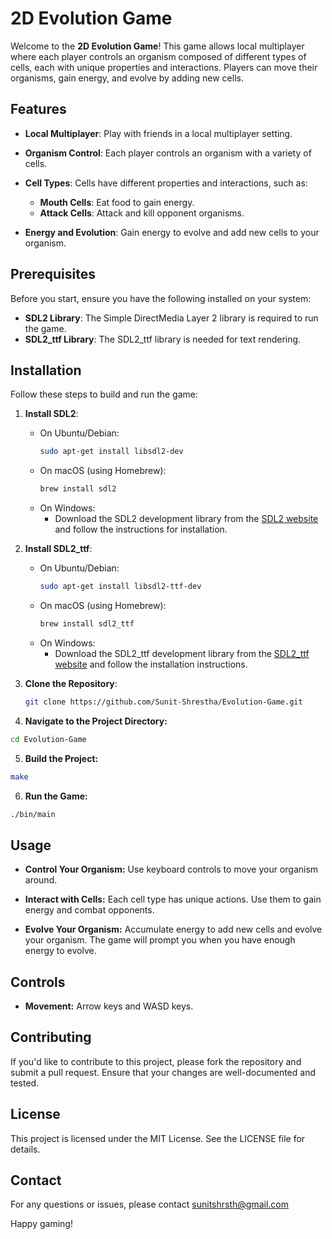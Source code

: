 # 2D Evolution Game

Welcome to the **2D Evolution Game**! This game allows local multiplayer where each player controls an organism composed of different types of cells, each with unique properties and interactions. Players can move their organisms, gain energy, and evolve by adding new cells.

## Features

- **Local Multiplayer**: Play with friends in a local multiplayer setting.

- **Organism Control**: Each player controls an organism with a variety of cells.

- **Cell Types**: Cells have different properties and interactions, such as:
  - **Mouth Cells**: Eat food to gain energy.
  - **Attack Cells**: Attack and kill opponent organisms.

- **Energy and Evolution**: Gain energy to evolve and add new cells to your organism.

## Prerequisites

Before you start, ensure you have the following installed on your system:

- **SDL2 Library**: The Simple DirectMedia Layer 2 library is required to run the game.
- **SDL2_ttf Library**: The SDL2_ttf library is needed for text rendering.

## Installation

Follow these steps to build and run the game:

1. **Install SDL2**:

   - On Ubuntu/Debian:
     ```bash
     sudo apt-get install libsdl2-dev
     ```
   - On macOS (using Homebrew):
     ```bash
     brew install sdl2
     ```
   - On Windows:
     - Download the SDL2 development library from the [SDL2 website](https://www.libsdl.org/download-2.0.php) and follow the instructions for installation.

2. **Install SDL2_ttf**:

   - On Ubuntu/Debian:
     ```bash
     sudo apt-get install libsdl2-ttf-dev
     ```
   - On macOS (using Homebrew):
     ```bash
     brew install sdl2_ttf
     ```
   - On Windows:
     - Download the SDL2_ttf development library from the [SDL2_ttf website](https://www.libsdl.org/projects/SDL_ttf/) and follow the installation instructions.

3. **Clone the Repository**:
   ```bash
   git clone https://github.com/Sunit-Shrestha/Evolution-Game.git
   ```
4. **Navigate to the Project Directory:**

```bash
cd Evolution-Game
```
5. **Build the Project:**

```bash
make
```
6. **Run the Game:**

```bash
./bin/main
```
## Usage
- **Control Your Organism:** Use keyboard controls to move your organism around.

- **Interact with Cells:** Each cell type has unique actions. Use them to gain energy and combat opponents.

- **Evolve Your Organism:** Accumulate energy to add new cells and evolve your organism. The game will prompt you when you have enough energy to evolve.

## Controls
- **Movement:** Arrow keys and WASD keys.

## Contributing
If you'd like to contribute to this project, please fork the repository and submit a pull request. Ensure that your changes are well-documented and tested.

## License
This project is licensed under the MIT License. See the LICENSE file for details.

## Contact
For any questions or issues, please contact sunitshrsth@gmail.com

Happy gaming!